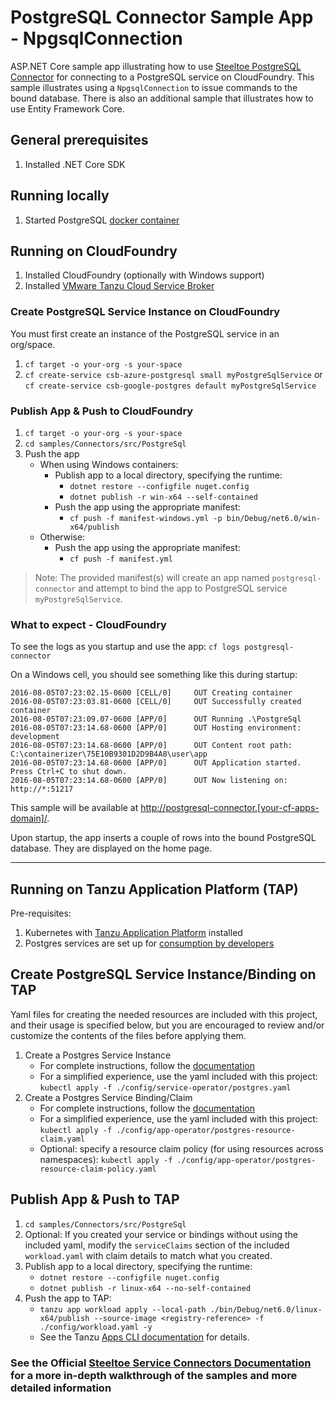﻿# PostgreSQL Connector Sample App - NpgsqlConnection

ASP.NET Core sample app illustrating how to use [Steeltoe PostgreSQL Connector](https://docs.steeltoe.io/api/v3/connectors/postgresql.html) for connecting to a PostgreSQL service on CloudFoundry.
This sample illustrates using a `NpgsqlConnection` to issue commands to the bound database. There is also an additional sample that illustrates how to use Entity Framework Core.

## General prerequisites

1. Installed .NET Core SDK

## Running locally

1. Started PostgreSQL [docker container](https://github.com/SteeltoeOSS/Samples/blob/3.x/CommonTasks.md)

## Running on CloudFoundry

1. Installed CloudFoundry (optionally with Windows support)
1. Installed [VMware Tanzu Cloud Service Broker](https://docs.vmware.com/en/Cloud-Service-Broker-for-VMware-Tanzu/index.html)

### Create PostgreSQL Service Instance on CloudFoundry

You must first create an instance of the PostgreSQL service in an org/space.

1. `cf target -o your-org -s your-space`
1. `cf create-service csb-azure-postgresql small myPostgreSqlService` or `cf create-service csb-google-postgres default myPostgreSqlService`

### Publish App & Push to CloudFoundry

1. `cf target -o your-org -s your-space`
1. `cd samples/Connectors/src/PostgreSql`
1. Push the app
   - When using Windows containers:
     - Publish app to a local directory, specifying the runtime:
       - `dotnet restore --configfile nuget.config`
       - `dotnet publish -r win-x64 --self-contained`
     - Push the app using the appropriate manifest:
       - `cf push -f manifest-windows.yml -p bin/Debug/net6.0/win-x64/publish`
   - Otherwise:
     - Push the app using the appropriate manifest:
       - `cf push -f manifest.yml`

> Note: The provided manifest(s) will create an app named `postgresql-connector` and attempt to bind the app to PostgreSQL service `myPostgreSqlService`.

### What to expect - CloudFoundry

To see the logs as you startup and use the app: `cf logs postgresql-connector`

On a Windows cell, you should see something like this during startup:

```text
2016-08-05T07:23:02.15-0600 [CELL/0]     OUT Creating container
2016-08-05T07:23:03.81-0600 [CELL/0]     OUT Successfully created container
2016-08-05T07:23:09.07-0600 [APP/0]      OUT Running .\PostgreSql
2016-08-05T07:23:14.68-0600 [APP/0]      OUT Hosting environment: development
2016-08-05T07:23:14.68-0600 [APP/0]      OUT Content root path: C:\containerizer\75E10B9301D2D9B4A8\user\app
2016-08-05T07:23:14.68-0600 [APP/0]      OUT Application started. Press Ctrl+C to shut down.
2016-08-05T07:23:14.68-0600 [APP/0]      OUT Now listening on: http://*:51217
```

This sample will be available at <http://postgresql-connector.[your-cf-apps-domain]/>.

Upon startup, the app inserts a couple of rows into the bound PostgreSQL database. They are displayed on the home page.

---

## Running on Tanzu Application Platform (TAP)

Pre-requisites:

1. Kubernetes with [Tanzu Application Platform](https://docs.vmware.com/en/VMware-Tanzu-Application-Platform/index.html) installed
1. Postgres services are set up for [consumption by developers](https://docs.vmware.com/en/VMware-Tanzu-Application-Platform/1.4/tap/getting-started-set-up-services.html)

## Create PostgreSQL Service Instance/Binding on TAP

Yaml files for creating the needed resources are included with this project, and their usage is specified below, but you are encouraged to review and/or customize the contents of the files before applying them.

1. Create a Postgres Service Instance
   - For complete instructions, follow the [documentation](https://docs.vmware.com/en/VMware-SQL-with-Postgres-for-Kubernetes/2.0/vmware-postgres-k8s/GUID-create-delete-postgres.html)
   - For a simplified experience, use the yaml included with this project: `kubectl apply -f ./config/service-operator/postgres.yaml`
1. Create a Postgres Service Binding/Claim
   - For complete instructions, follow the [documentation](https://docs.vmware.com/en/VMware-SQL-with-Postgres-for-Kubernetes/2.0/vmware-postgres-k8s/GUID-creating-service-bindings.html)
   - For a simplified experience, use the yaml included with this project: `kubectl apply -f ./config/app-operator/postgres-resource-claim.yaml`
   - Optional: specify a resource claim policy (for using resources across namespaces): `kubectl apply -f ./config/app-operator/postgres-resource-claim-policy.yaml`

## Publish App & Push to TAP

1. `cd samples/Connectors/src/PostgreSql`
1. Optional: If you created your service or bindings without using the included yaml, modify the `serviceClaims` section of the included `workload.yaml` with claim details to match what you created.
1. Publish app to a local directory, specifying the runtime:
   - `dotnet restore --configfile nuget.config`
   - `dotnet publish -r linux-x64 --no-self-contained`
1. Push the app to TAP:
   - `tanzu app workload apply --local-path ./bin/Debug/net6.0/linux-x64/publish --source-image <registry-reference> -f ./config/workload.yaml -y`
   - See the Tanzu [Apps CLI documentation](https://docs.vmware.com/en/VMware-Tanzu-Application-Platform/1.4/tap/cli-plugins-apps-command-reference-workload_create_update_apply.html) for details.

### See the Official [Steeltoe Service Connectors Documentation](https://docs.steeltoe.io/api/v3/connectors/) for a more in-depth walkthrough of the samples and more detailed information
